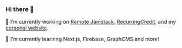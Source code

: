 ### Hi there 👋

🔭 I’m currently working on [Remote Jamstack](https://remotejamstack.com), [RecurringCredit](https://recurringcredit.com), and my [personal website](https://chrishrtmn.com).

🌱 I’m currently learning Next.js, Firebase, GraphCMS and more!
